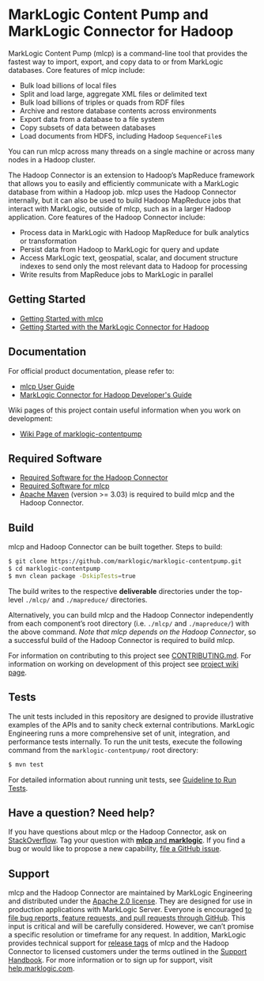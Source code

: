 # MarkLogic Content Pump and MarkLogic Connector for Hadoop

MarkLogic Content Pump (mlcp) is a command-line tool that provides the fastest way to import, export, and copy data to or from MarkLogic databases. Core features of mlcp include:

* Bulk load billions of local files
* Split and load large, aggregate XML files or delimited text
* Bulk load billions of triples or quads from RDF files
* Archive and restore database contents across environments
* Export data from a database to a file system
* Copy subsets of data between databases
* Load documents from HDFS, including Hadoop `SequenceFile`s

You can run mlcp across many threads on a single machine or across many nodes in a Hadoop cluster.

The Hadoop Connector is an extension to Hadoop’s MapReduce framework that allows you to easily and efficiently communicate with a MarkLogic database from within a Hadoop job. mlcp uses the Hadoop Connector internally, but it can also be used to build Hadoop MapReduce jobs that interact with MarkLogic, outside of mlcp, such as in a larger Hadoop application. Core features of the  Hadoop Connector include:

* Process data in MarkLogic with Hadoop MapReduce for bulk analytics or transformation
* Persist data from Hadoop to MarkLogic for query and update
* Access MarkLogic text, geospatial, scalar, and document structure indexes to send only the most relevant data to Hadoop for processing
* Write results from MapReduce jobs to MarkLogic in parallel

## Getting Started

- [Getting Started with mlcp](http://docs.marklogic.com/guide/mlcp/getting-started)
- [Getting Started with the MarkLogic Connector for Hadoop](http://docs.marklogic.com/guide/mapreduce/quickstart)

## Documentation

For official product documentation, please refer to:

- [mlcp User Guide](http://docs.marklogic.com/guide/mlcp)
- [MarkLogic Connector for Hadoop Developer's Guide](http://docs.marklogic.com/guide/mapreduce)

Wiki pages of this project contain useful information when you work on development:

- [Wiki Page of marklogic-contentpump](https://github.com/marklogic/marklogic-contentpump/wiki)

## Required Software

- [Required Software for the Hadoop Connector](http://pubs.marklogic.com:8011/9.0/guide/mapreduce/quickstart#id_78738)
- [Required Software for mlcp](http://pubs.marklogic.com:8011/9.0/guide/mlcp/install#id_44231)
- [Apache Maven](https://maven.apache.org/) (version >= 3.03) is required to build mlcp and the Hadoop Connector.

## Build

mlcp and Hadoop Connector can be built together. Steps to build:

``` bash
$ git clone https://github.com/marklogic/marklogic-contentpump.git
$ cd marklogic-contentpump
$ mvn clean package -DskipTests=true
```

The build writes to the respective **deliverable** directories under the top-level `./mlcp/` and `./mapreduce/` directories.

Alternatively, you can build mlcp and the Hadoop Connector independently from each component’s root directory (i.e. `./mlcp/` and `./mapreduce/`) with the above command. *Note that mlcp depends on the Hadoop Connector*, so a successful build of the Hadoop Connector is required to build mlcp.

For information on contributing to this project see [CONTRIBUTING.md](https://github.com/marklogic/marklogic-contentpump/blob/develop/CONTRIBUTING.md). For information on working on development of this project see [project wiki page](https://github.com/marklogic/marklogic-contentpump/wiki).

## Tests

The unit tests included in this repository are designed to provide illustrative examples of the APIs and to sanity check external contributions. MarkLogic Engineering runs a more comprehensive set of unit, integration, and performance tests internally. To run the unit tests, execute the following command from the `marklogic-contentpump/` root directory:

``` bash
$ mvn test
```

For detailed information about running unit tests, see [Guideline to Run Tests](https://github.com/marklogic/marklogic-contentpump/wiki/Guideline-to-Run-Tests).

## Have a question? Need help?

If you have questions about mlcp or the Hadoop Connector, ask on [StackOverflow](http://stackoverflow.com/questions/tagged/mlcp). Tag your question with [**mlcp** and **marklogic**](http://stackoverflow.com/questions/tagged/mlcp+marklogic). If you find a bug or would like to propose a new capability, [file a GitHub issue](https://github.com/marklogic/marklogic-contentpump/issues/new).

## Support

mlcp and the Hadoop Connector are maintained by MarkLogic Engineering and distributed under the [Apache 2.0 license](https://github.com/marklogic/marklogic-contentpump/blob/develop/LICENSE). They are designed for use in production applications with MarkLogic Server. Everyone is encouraged [to file bug reports, feature requests, and pull requests through GitHub](https://github.com/marklogic/marklogic-contentpump/issues/new). This input is critical and will be carefully considered. However, we can’t promise a specific resolution or timeframe for any request. In addition, MarkLogic provides technical support for [release tags](https://github.com/marklogic/marklogic-contentpump/releases) of mlcp and the Hadoop Connector to licensed customers under the terms outlined in the [Support Handbook](http://www.marklogic.com/files/Mark_Logic_Support_Handbook.pdf). For more information or to sign up for support, visit [help.marklogic.com](http://help.marklogic.com).
